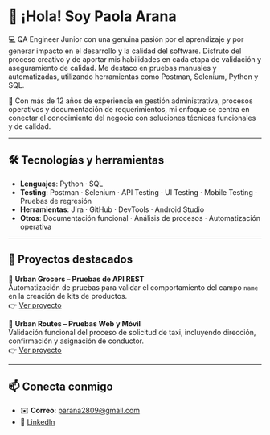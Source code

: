 # 👋 ¡Hola! Soy Paola Arana

💻 QA Engineer Junior con una genuina pasión por el aprendizaje y por generar impacto en el desarrollo y la calidad del software. Disfruto del proceso creativo y de aportar mis habilidades en cada etapa de validación y aseguramiento de calidad. Me destaco en pruebas manuales y automatizadas, utilizando herramientas como Postman, Selenium, Python y SQL.

🎯 Con más de 12 años de experiencia en gestión administrativa, procesos operativos y documentación de requerimientos, mi enfoque se centra en conectar el conocimiento del negocio con soluciones técnicas funcionales y de calidad.

---

## 🛠️ Tecnologías y herramientas

- **Lenguajes**: Python · SQL 
- **Testing**: Postman · Selenium · API Testing · UI Testing · Mobile Testing · Pruebas de regresión
- **Herramientas**: Jira · GitHub · DevTools · Android Studio
- **Otros**: Documentación funcional · Análisis de procesos · Automatización operativa

---

## 📂 Proyectos destacados

🔗 **Urban Grocers – Pruebas de API REST**  
Automatización de pruebas para validar el comportamiento del campo `name` en la creación de kits de productos.  
👉 [Ver proyecto](https://github.com/parana2809/qa-project-Urban-Grocers-app-es)

🚕 **Urban Routes – Pruebas Web y Móvil**  
Validación funcional del proceso de solicitud de taxi, incluyendo dirección, confirmación y asignación de conductor.  
👉 [Ver proyecto](https://github.com/parana2809/qa-project-Urban-Routes-es)

---

## 📫 Conecta conmigo

- ✉️ **Correo**: parana2809@gmail.com  
- 💼 [LinkedIn](https://www.linkedin.com/in/yeny-paolaarana-rodriguez/)
  
